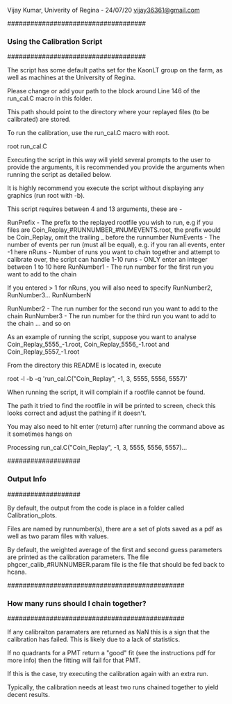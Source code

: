 Vijay Kumar, Univerity of Regina - 24/07/20
vijay36361@gmail.com

####################################
### Using the Calibration Script ###
####################################

The script has some default paths set for the KaonLT group on the farm, as well as machines at the University of Regina.

Please change or add your path to the block around Line 146 of the run_cal.C macro in this folder.

This path should point to the directory where your replayed files (to be calibrated) are stored.

To run the calibration, use the run_cal.C macro with root.

root run_cal.C

Executing the script in this way will yield several prompts to the user to provide the arguments, it is recommended you provide the arguments when running the script as detailed below.

It is highly recommend you execute the script without displaying any graphics (run root with -b).

This script requires between 4 and 13 arguments, these are -

RunPrefix - The prefix to the replayed rootfile you wish to run, e.g if you files are Coin_Replay_#RUNNUMBER_#NUMEVENTS.root, the prefix would be Coin_Replay, omit the trailing _ before the runnumber
NumEvents - The number of events per run (must all be equal), e.g. if you ran all events, enter -1 here
nRuns - Number of runs you want to chain together and attempt to calibrate over, the script can handle 1-10 runs - ONLY enter an integer between 1 to 10 here
RunNumber1 - The run number for the first run you want to add to the chain

If you entered > 1 for nRuns, you will also need to specify RunNumber2, RunNumber3... RunNumberN

RunNumber2 - The run number for the second run you want to add to the chain
RunNumber3 - The run number for the third run you want to add to the chain
... and so on

As an example of running the script, suppose you want to analyse Coin_Replay_5555_-1.root, Coin_Replay_5556_-1.root and Coin_Replay_5557_-1.root

From the directory this README is located in, execute

root -l -b -q 'run_cal.C("Coin_Replay", -1, 3, 5555, 5556, 5557)'

When running the script, it will complain if a rootfile cannot be found. 

The path it tried to find the rootfile in will be printed to screen, check this looks correct and adjust the pathing if it doesn't.

You may also need to hit enter (return) after running the command above as it sometimes hangs on 

Processing run_cal.C("Coin_Replay", -1, 3, 5555, 5556, 5557)...

###################
### Output Info ###
###################

By default, the output from the code is place in a folder called Calibration_plots.

Files are named by runnumber(s), there are a set of plots saved as a pdf as well as two param files with values.

By default, the weighted average of the first and second guess parameters are printed as the calibration parameters. The file phgcer_calib_#RUNNUMBER.param file is the file that should be fed back to hcana.

##############################################
### How many runs should I chain together? ###
##############################################

If any calibraiton paramaters are returned as NaN this is a sign that the calibration has failed. This is likely due to a lack of statistics.

If no quadrants for a PMT return a "good" fit (see the instructions pdf for more info) then the fitting will fail for that PMT.

If this is the case, try executing the calibration again with an extra run.

Typically, the calibration needs at least two runs chained together to yield decent results.